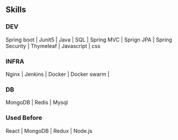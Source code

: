
## Skills 
### DEV
Spring boot | Junit5 | Java | SQL | Spring MVC | Sprign JPA | Spring Security | Thymeleaf | Javascript | css
### INFRA
Nginx | Jenkins | Docker | Docker swarm | 
### DB
MongoDB | Redis | Mysql 
### Used Before
React | MongoDB | Redux | Node.js 

<!--
**KwangJongJeon/KwangJongJeon** is a ✨ _special_ ✨ repository because its `README.md` (this file) appears on your GitHub profile.

Here are some ideas to get you started:

- 🔭 I’m currently working on ...
- 🌱 I’m currently learning ...
- 👯 I’m looking to collaborate on ...
- 🤔 I’m looking for help with ...
- 💬 Ask me about ...
- 📫 How to reach me: ...
- 😄 Pronouns: ...
- ⚡ Fun fact: ...
-->
